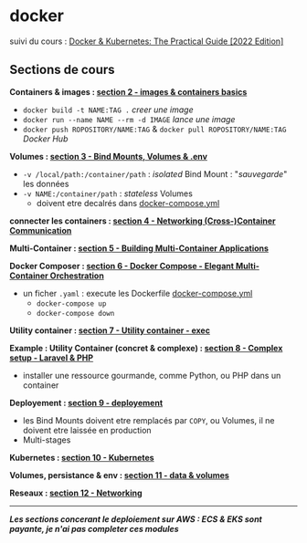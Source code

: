# docker

suivi du cours : [Docker & Kubernetes: The Practical Guide [2022 Edition]](https://www.udemy.com/course/docker-kubernetes-the-practical-guide/)

## Sections de cours

**Containers & images : [section 2 - images & containers basics](./section%202%20-%20images%20&%20containers%20basics)**

- ```docker build -t NAME:TAG .``` _creer une image_
- ```docker run --name NAME --rm -d IMAGE``` _lance une image_
- ```docker push ROPOSITORY/NAME:TAG``` & ```docker pull ROPOSITORY/NAME:TAG``` _Docker Hub_

**Volumes : [section 3 - Bind Mounts, Volumes & .env](./section%203%20-%20data,%20volumes%20&%20.env)**

- ```-v /local/path:/container/path``` : _isolated_ Bind Mount : "_sauvegarde_" les données
- ```-v NAME:/container/path``` : _stateless_ Volumes
  - doivent etre decalrés dans [docker-compose.yml](./Section%206%20-%20Docker%20Compose%20-%20Elegant%20Multi-Container%20Orchestration/docker-compose.yaml)

**connecter les containers : [section 4 - Networking (Cross-)Container Communication](./Section%204%20-%20Networking%20(Cross-)Container%20Communication)**

**Multi-Container : [section 5 - Building Multi-Container Applications](./section%205%20-%20Building%20Multi-Container%20Applications)**

**Docker Composer : [section 6 - Docker Compose - Elegant Multi-Container Orchestration](./Section%206%20-%20Docker%20Compose%20-%20Elegant%20Multi-Container%20Orchestration)**

- un ficher `.yaml` : execute les Dockerfile [docker-compose.yml](./Section%206%20-%20Docker%20Compose%20-%20Elegant%20Multi-Container%20Orchestration/docker-compose.yaml)
  - ```docker-compose up```
  - ```docker-compose down```

**Utility container : [section 7 - Utility container - exec](./section%207%20-%20Utility%20container%20-%20exec)**

**Example : Utility Container (concret & complexe) : [section 8 - Complex setup - Laravel & PHP](./section%208%20-%20Complex%20setup%20-%20Laravel%20&%20PHP)**

- installer une ressource gourmande, comme Python, ou PHP dans un container

**Deployement : [section 9 - deployement](./section%209%20-%20deployement)**

- les Bind Mounts doivent etre remplacés par `COPY`, ou Volumes, il ne doivent etre laissée en production
- Multi-stages

**Kubernetes : [section 10 - Kubernetes](./section%2010%20-%20Kubernetes)**

**Volumes, persistance & env : [section 11 - data & volumes](./section%2011%20-%20data%20&%20volumes)**

**Reseaux : [section 12 - Networking](./section%2012%20-%20Networking)**

---

_**Les sections concerant le deploiement sur AWS : ECS & EKS sont payante, je n'ai pas completer ces modules**_
